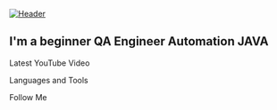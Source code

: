 [![Header](https://github.com/Aleks4404/Aleks4404/blob/main/assets/outputFfree.gif)](https://github.com/Aleks4404/Aleks4404/blob/main/assets/output_free%20(1).mp4)

## I'm a beginner QA Engineer  Automation JAVA

Latest YouTube Video

Languages and Tools

Follow Me